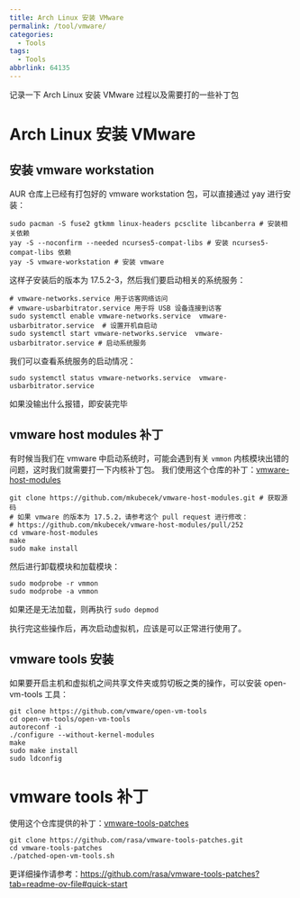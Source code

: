 ```yaml
---
title: Arch Linux 安装 VMware
permalink: /tool/vmware/
categories:
  - Tools
tags:
  - Tools
abbrlink: 64135
---
```


记录一下 Arch Linux 安装 VMware 过程以及需要打的一些补丁包
<!--more-->

# Arch Linux 安装 VMware

## 安装 vmware workstation
AUR 仓库上已经有打包好的 vmware workstation 包，可以直接通过 yay 进行安装：
```shell
sudo pacman -S fuse2 gtkmm linux-headers pcsclite libcanberra # 安装相关依赖
yay -S --noconfirm --needed ncurses5-compat-libs # 安装 ncurses5-compat-libs 依赖
yay -S vmware-workstation # 安装 vmware
```
这样子安装后的版本为 17.5.2-3，然后我们要启动相关的系统服务：
```shell
# vmware-networks.service 用于访客网络访问
# vmware-usbarbitrator.service 用于将 USB 设备连接到访客
sudo systemctl enable vmware-networks.service  vmware-usbarbitrator.service  # 设置开机自启动
sudo systemctl start vmware-networks.service  vmware-usbarbitrator.service # 启动系统服务
```
我们可以查看系统服务的启动情况：
```shell
sudo systemctl status vmware-networks.service  vmware-usbarbitrator.service
```
如果没输出什么报错，即安装完毕

## vmware host modules 补丁

有时候当我们在 vmware 中启动系统时，可能会遇到有关 `vmmon` 内核模块出错的问题，这时我们就需要打一下内核补丁包。
我们使用这个仓库的补丁：[vmware-host-modules](https://github.com/mkubecek/vmware-host-modules)
```shell
git clone https://github.com/mkubecek/vmware-host-modules.git # 获取源码
# 如果 vmware 的版本为 17.5.2，请参考这个 pull request 进行修改：
# https://github.com/mkubecek/vmware-host-modules/pull/252
cd vmware-host-modules
make
sudo make install
```
然后进行卸载模块和加载模块：
```shell
sudo modprobe -r vmmon
sudo modprobe -a vmmon
```
如果还是无法加载，则再执行 `sudo depmod`

执行完这些操作后，再次启动虚拟机，应该是可以正常进行使用了。

## vmware tools 安装
如果要开启主机和虚拟机之间共享文件夹或剪切板之类的操作，可以安装 open-vm-tools 工具：
```
git clone https://github.com/vmware/open-vm-tools
cd open-vm-tools/open-vm-tools
autoreconf -i
./configure --without-kernel-modules
make
sudo make install
sudo ldconfig
```

# vmware tools 补丁
使用这个仓库提供的补丁：[vmware-tools-patches](https://github.com/rasa/vmware-tools-patches)
```shell
git clone https://github.com/rasa/vmware-tools-patches.git
cd vmware-tools-patches
./patched-open-vm-tools.sh
```
更详细操作请参考：https://github.com/rasa/vmware-tools-patches?tab=readme-ov-file#quick-start